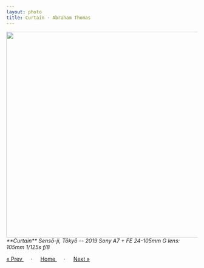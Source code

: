 ```yaml
---
layout: photo
title: Curtain · Abraham Thomas
---
```


<img src="/assets/photos/Curtain.jpg" width="540px" class="photo">

<i>
**Curtain**  
Sensō-ji, Tōkyō -- 2019  
Sony A7 + FE 24-105mm G lens: 105mm 1/125s f/8  
</i>

<a href="/travel/umbrella"> &laquo; Prev </a> &emsp; · &emsp; 
<a href="/travel"> Home </a> &emsp; · &emsp; 
<a href="/travel/rocks"> Next &raquo; </a>

